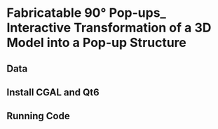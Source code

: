 # Fabricatable 90° Pop-ups_ Interactive Transformation of a 3D Model into a Pop-up Structure

## Data

## Install CGAL and Qt6

## Running Code

